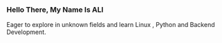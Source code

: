 ### Hello There, My Name Is ALI 
Eager to explore in unknown fields and learn Linux , Python and Backend Development.
